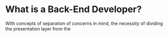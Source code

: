 # What is a Back-End Developer?

  With concepts of separation of concerns in mind, the necessity of dividing the presentation layer from the 
